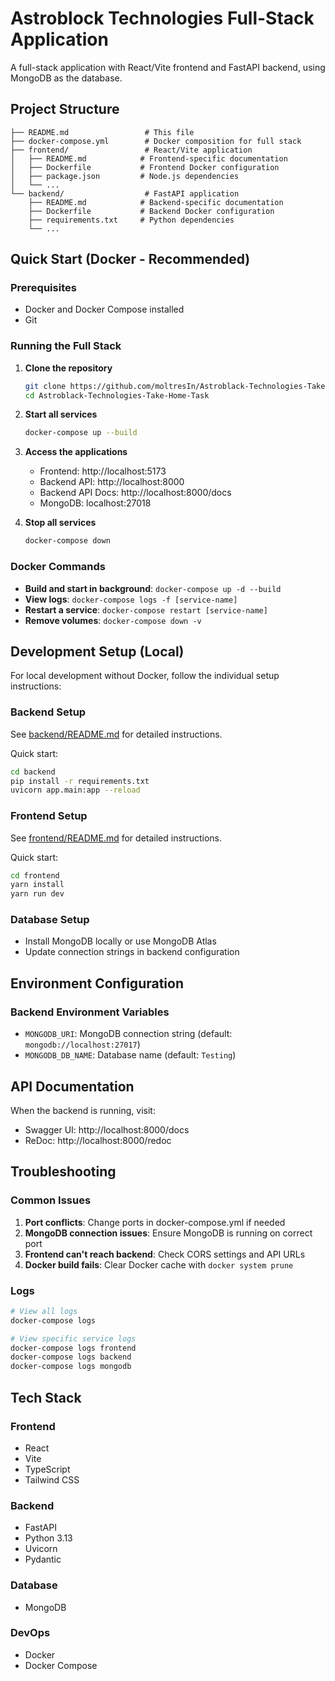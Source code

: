 # Astroblock Technologies Full-Stack Application

A full-stack application with React/Vite frontend and FastAPI backend, using MongoDB as the database.

## Project Structure

```
├── README.md                 # This file
├── docker-compose.yml        # Docker composition for full stack
├── frontend/                 # React/Vite application
│   ├── README.md            # Frontend-specific documentation
│   ├── Dockerfile           # Frontend Docker configuration
│   ├── package.json         # Node.js dependencies
│   └── ...
└── backend/                  # FastAPI application
    ├── README.md            # Backend-specific documentation
    ├── Dockerfile           # Backend Docker configuration
    ├── requirements.txt     # Python dependencies
    └── ...
```

## Quick Start (Docker - Recommended)

### Prerequisites

- Docker and Docker Compose installed
- Git

### Running the Full Stack

1. **Clone the repository**

   ```bash
   git clone https://github.com/moltresIn/Astroblack-Technologies-Take-Home-Task.git
   cd Astroblack-Technologies-Take-Home-Task
   ```

2. **Start all services**

   ```bash
   docker-compose up --build
   ```

3. **Access the applications**

   - Frontend: http://localhost:5173
   - Backend API: http://localhost:8000
   - Backend API Docs: http://localhost:8000/docs
   - MongoDB: localhost:27018

4. **Stop all services**
   ```bash
   docker-compose down
   ```

### Docker Commands

- **Build and start in background**: `docker-compose up -d --build`
- **View logs**: `docker-compose logs -f [service-name]`
- **Restart a service**: `docker-compose restart [service-name]`
- **Remove volumes**: `docker-compose down -v`

## Development Setup (Local)

For local development without Docker, follow the individual setup instructions:

### Backend Setup

See [backend/README.md](./backend/README.md) for detailed instructions.

Quick start:

```bash
cd backend
pip install -r requirements.txt
uvicorn app.main:app --reload
```

### Frontend Setup

See [frontend/README.md](./frontend/README.md) for detailed instructions.

Quick start:

```bash
cd frontend
yarn install
yarn run dev
```

### Database Setup

- Install MongoDB locally or use MongoDB Atlas
- Update connection strings in backend configuration

## Environment Configuration

### Backend Environment Variables

- `MONGODB_URI`: MongoDB connection string (default: `mongodb://localhost:27017`)
- `MONGODB_DB_NAME`: Database name (default: `Testing`)

## API Documentation

When the backend is running, visit:

- Swagger UI: http://localhost:8000/docs
- ReDoc: http://localhost:8000/redoc

## Troubleshooting

### Common Issues

1. **Port conflicts**: Change ports in docker-compose.yml if needed
2. **MongoDB connection issues**: Ensure MongoDB is running on correct port
3. **Frontend can't reach backend**: Check CORS settings and API URLs
4. **Docker build fails**: Clear Docker cache with `docker system prune`

### Logs

```bash
# View all logs
docker-compose logs

# View specific service logs
docker-compose logs frontend
docker-compose logs backend
docker-compose logs mongodb
```

## Tech Stack

### Frontend

- React
- Vite
- TypeScript
- Tailwind CSS

### Backend

- FastAPI
- Python 3.13
- Uvicorn
- Pydantic

### Database

- MongoDB

### DevOps

- Docker
- Docker Compose
